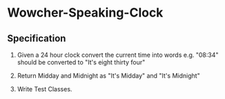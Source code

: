 # Wowcher-Speaking-Clock

Specification
-------------
1. Given a 24 hour clock convert the current time into words
e.g. "08:34" should be converted to "It's eight thirty four"

2. Return Midday and Midnight as "It's Midday" and "It's Midnight"

3. Write Test Classes.
